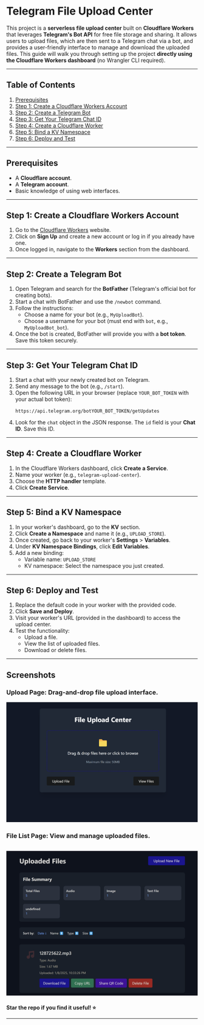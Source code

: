 # Telegram File Upload Center

This project is a **serverless file upload center** built on **Cloudflare Workers** that leverages **Telegram's Bot API** for free file storage and sharing. It allows users to upload files, which are then sent to a Telegram chat via a bot, and provides a user-friendly interface to manage and download the uploaded files. This guide will walk you through setting up the project **directly using the Cloudflare Workers dashboard** (no Wrangler CLI required).

---

## Table of Contents
1. [Prerequisites](#prerequisites)
2. [Step 1: Create a Cloudflare Workers Account](#step-1-create-a-cloudflare-workers-account)
3. [Step 2: Create a Telegram Bot](#step-2-create-a-telegram-bot)
4. [Step 3: Get Your Telegram Chat ID](#step-3-get-your-telegram-chat-id)
5. [Step 4: Create a Cloudflare Worker](#step-4-create-a-cloudflare-worker)
6. [Step 5: Bind a KV Namespace](#step-5-bind-a-kv-namespace)
7. [Step 6: Deploy and Test](#step-6-deploy-and-test)

---

## Prerequisites
- A **Cloudflare account**.
- A **Telegram account**.
- Basic knowledge of using web interfaces.

---

## Step 1: Create a Cloudflare Workers Account
1. Go to the [Cloudflare Workers](https://workers.cloudflare.com/) website.
2. Click on **Sign Up** and create a new account or log in if you already have one.
3. Once logged in, navigate to the **Workers** section from the dashboard.

---

## Step 2: Create a Telegram Bot
1. Open Telegram and search for the **BotFather** (Telegram's official bot for creating bots).
2. Start a chat with BotFather and use the `/newbot` command.
3. Follow the instructions:
   - Choose a name for your bot (e.g., `MyUploadBot`).
   - Choose a username for your bot (must end with `bot`, e.g., `MyUploadBot_bot`).
4. Once the bot is created, BotFather will provide you with a **bot token**. Save this token securely.

---

## Step 3: Get Your Telegram Chat ID
1. Start a chat with your newly created bot on Telegram.
2. Send any message to the bot (e.g., `/start`).
3. Open the following URL in your browser (replace `YOUR_BOT_TOKEN` with your actual bot token):
   ```
   https://api.telegram.org/botYOUR_BOT_TOKEN/getUpdates
   ```
4. Look for the `chat` object in the JSON response. The `id` field is your **Chat ID**. Save this ID.

---

## Step 4: Create a Cloudflare Worker
1. In the Cloudflare Workers dashboard, click **Create a Service**.
2. Name your worker (e.g., `telegram-upload-center`).
3. Choose the **HTTP handler** template.
4. Click **Create Service**.

---

## Step 5: Bind a KV Namespace
1. In your worker's dashboard, go to the **KV** section.
2. Click **Create a Namespace** and name it (e.g., `UPLOAD_STORE`).
3. Once created, go back to your worker's **Settings** > **Variables**.
4. Under **KV Namespace Bindings**, click **Edit Variables**.
5. Add a new binding:
   - Variable name: `UPLOAD_STORE`
   - KV namespace: Select the namespace you just created.

---


## Step 6: Deploy and Test
1. Replace the default code in your worker with the provided code.
2. Click **Save and Deploy**.
3. Visit your worker's URL (provided in the dashboard) to access the upload center.
4. Test the functionality:
   - Upload a file.
   - View the list of uploaded files.
   - Download or delete files.

---

## Screenshots
### Upload Page: Drag-and-drop file upload interface.
![Upload Page](./upload.png)

### File List Page: View and manage uploaded files.
![File List Page](./FILES.jpg)
---



**Star the repo if you find it useful! ⭐**  

---

